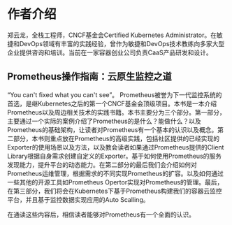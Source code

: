 # 作者介绍

郑云龙，全栈工程师，CNCF基金会Certified Kubernetes Administrator。在敏捷和DevOps领域有丰富的实践经验，曾作为敏捷和DevOps技术教练向多家大型企业提供咨询和培训。当前在一家容器创业公司负责CaaS产品研发和设计。

## Prometheus操作指南：云原生监控之道

“You can't fixed what you can't see”。 Prometheus被誉为下一代监控系统的首选，是继Kubernetes之后的第一个CNCF基金会顶级项目。本书是一本介绍Prometheus以及周边相关技术的实践书籍。本书主要分为三个部分。第一部分，主要通过一个实际的案例介绍了Prometheus的是什么？能做什么？以及Prometheus的基础架构，让读者对Prometheus有一个基本的认识以及概念。第二部分，本书则重点放在Prometheus的高级实践，包括社区提供的已经实现的Exporter的使用场景以及方法，以及教会读者如果通过Prometheus提供的Client Library根据自身需求创建自定义的Exporter。基于如何使用Prometheus的服务发现能力，提升平台的动态能力。在第二部分的最后我们会介绍如何对Prometheus运维管理，根据需求的不同实现Prometheus的扩容。以及如何通过一些其他的开源工具如Prometheus Opertor实现对Prometheus的管理。最后，在第三部分，我们将会在Kubernetes下基于Prometheus构建我们的容器云监控平台，并且基于监控数据实现应用的Auto Scalling。

在通读这些内容后，相信读者能够对Prometheus有一个全面的认识。